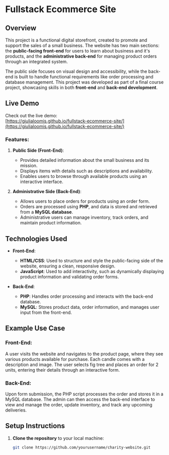 # Fullstack Ecommerce Site

## Overview
This project is a functional digital storefront, created to promote and support the sales of a small business.
The website has two main sections: the **public-facing front-end** for users to learn about business and it's products, and the **administrative back-end** for managing product orders through an integrated system.

The public side focuses on visual design and accessibility, while the back-end is built to handle functional requirements like order processing and database management.
This project was developed as part of a final course project, showcasing skills in both **front-end** and **back-end development**.

## Live Demo
Check out the live demo:  
[https://giulialoomis.github.io/fullstack-ecommerce-site/](https://giulialoomis.github.io/fullstack-ecommerce-site/)

### Features:
1. **Public Side (Front-End)**:
   - Provides detailed information about the small business and its mission.
   - Displays items with details such as descriptions and availability.
   - Enables users to browse through available products using an interactive interface.

2. **Administrative Side (Back-End)**:
   - Allows users to place orders for products using an order form.
   - Orders are processed using **PHP**, and data is stored and retrieved from a **MySQL database**.
   - Administrative users can manage inventory, track orders, and maintain product information.

## Technologies Used
- **Front-End**:
  - **HTML/CSS**: Used to structure and style the public-facing side of the website, ensuring a clean, responsive design.
  - **JavaScript**: Used to add interactivity, such as dynamically displaying product information and validating order forms.
  
- **Back-End**:
  - **PHP**: Handles order processing and interacts with the back-end database.
  - **MySQL**: Stores product data, order information, and manages user input from the front-end.

## Example Use Case
### Front-End:
A user visits the website and navigates to the product page, where they see various products available for purchase. Each candle comes with a description and image. The user selects fig tree and places an order for 2 units, entering their details through an interactive form.

### Back-End:
Upon form submission, the PHP script processes the order and stores it in a MySQL database. The admin can then access the back-end interface to view and manage the order, update inventory, and track any upcoming deliveries.

## Setup Instructions
1. **Clone the repository** to your local machine:
   ```bash
   git clone https://github.com/yourusername/charity-website.git
